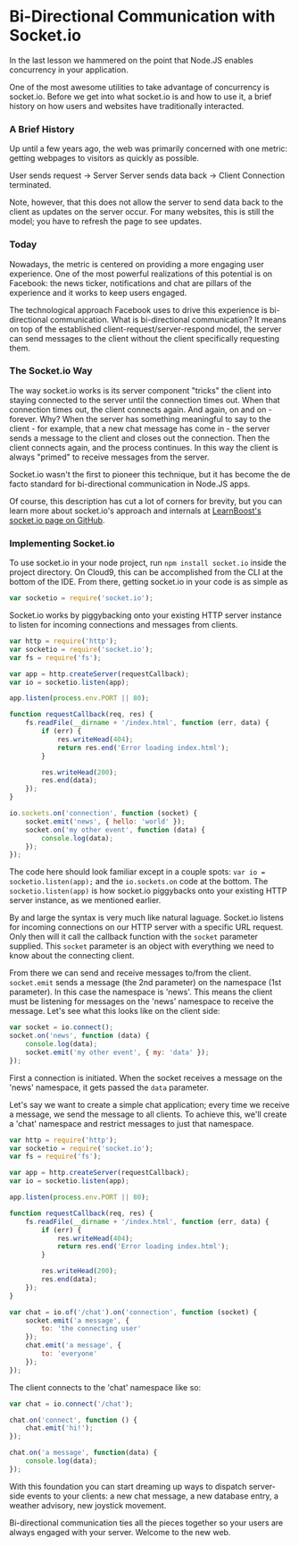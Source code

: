Bi-Directional Communication with Socket.io
===========================================

In the last lesson we hammered on the point that Node.JS enables concurrency in
your application.

One of the most awesome utilities to take advantage of concurrency is socket.io.
Before we get into what socket.io is and how to use it, a brief history on how
users and websites have traditionally interacted.

### A Brief History

Up until a few years ago, the web was primarily concerned with one metric:
getting webpages to visitors as quickly as possible.

User sends request -> Server
Server sends data back -> Client
Connection terminated.

Note, however, that this does not allow the server to send data back to the
client as updates on the server occur. For many websites, this is still the
model; you have to refresh the page to see updates.

### Today

Nowadays, the metric is centered on providing a more engaging user experience.
One of the most powerful realizations of this potential is on Facebook: the news
ticker, notifications and chat are pillars of the experience and it works to
keep users engaged.

The technological approach Facebook uses to drive this experience is
bi-directional communication. What is bi-directional communication? It means
on top of the established client-request/server-respond model, the server can
send messages to the client without the client specifically requesting them.

### The Socket.io Way

The way socket.io works is its server component "tricks" the client into staying
connected to the server until the connection times out. When that connection
times out, the client connects again. And again, on and on - forever. Why? When
the server has something meaningful to say to the client - for example, that a
new chat message has come in - the server sends a message to the client and
closes out the connection. Then the client connects again, and the process
continues. In this way the client is always "primed" to receive messages from
the server.

Socket.io wasn't the first to pioneer this technique, but it has become the de
facto standard for bi-directional communication in Node.JS apps.

Of course, this description has cut a lot of corners for brevity, but you can
learn more about socket.io's approach and internals at [LearnBoost's socket.io
page on GitHub](https://github.com/LearnBoost/socket.io).

### Implementing Socket.io

To use socket.io in your node project, run `npm install socket.io` inside the
project directory. On Cloud9, this can be accomplished from the CLI at the
bottom of the IDE. From there, getting socket.io in your code is as simple as

```javascript
var socketio = require('socket.io');
```

Socket.io works by piggybacking onto your existing HTTP server instance to
listen for incoming connections and messages from clients.

```javascript
var http = require('http');
var socketio = require('socket.io');
var fs = require('fs');

var app = http.createServer(requestCallback);
var io = socketio.listen(app);

app.listen(process.env.PORT || 80);

function requestCallback(req, res) {
    fs.readFile(__dirname + '/index.html', function (err, data) {
        if (err) {
            res.writeHead(404);
            return res.end('Error loading index.html');
        }

        res.writeHead(200);
        res.end(data);
    });
}

io.sockets.on('connection', function (socket) {
    socket.emit('news', { hello: 'world' });
    socket.on('my other event', function (data) {
        console.log(data);
    });
});
```

The code here should look familiar except in a couple spots: `var io = 
socketio.listen(app);` and the `io.sockets.on` code at the bottom. The
`socketio.listen(app)` is how socket.io piggybacks onto your existing HTTP server
instance, as we mentioned earlier.

By and large the syntax is very much like natural laguage. Socket.io listens for
incoming connections on our HTTP server with a specific URL request. Only then
will it call the callback function with the `socket` parameter supplied. This
`socket` parameter is an object with everything we need to know about the
connecting client.

From there we can send and receive messages to/from the client. `socket.emit`
sends a message (the 2nd parameter) on the namespace (1st parameter). In this
case the namespace is 'news'. This means the client must be listening for
messages on the 'news' namespace to receive the message. Let's see what this
looks like on the client side:

```javascript
var socket = io.connect();
socket.on('news', function (data) {
    console.log(data);
    socket.emit('my other event', { my: 'data' });
});
```

First a connection is initiated. When the socket receives a message on the 'news'
namespace, it gets passed the `data` parameter.

Let's say we want to create a simple chat application; every time we receive
a message, we send the message to all clients. To achieve this, we'll create a
'chat' namespace and restrict messages to just that namespace.

```javascript
var http = require('http');
var socketio = require('socket.io');
var fs = require('fs');

var app = http.createServer(requestCallback);
var io = socketio.listen(app);

app.listen(process.env.PORT || 80);

function requestCallback(req, res) {
    fs.readFile(__dirname + '/index.html', function (err, data) {
        if (err) {
            res.writeHead(404);
            return res.end('Error loading index.html');
        }

        res.writeHead(200);
        res.end(data);
    });
}

var chat = io.of('/chat').on('connection', function (socket) {
    socket.emit('a message', {
        to: 'the connecting user'
    });
    chat.emit('a message', {
        to: 'everyone'
    });
});
```

The client connects to the 'chat' namespace like so:

```javascript
var chat = io.connect('/chat');

chat.on('connect', function () {
    chat.emit('hi!');
});

chat.on('a message', function(data) {
    console.log(data);
});
```

With this foundation you can start dreaming up ways to dispatch server-side
events to your clients: a new chat message, a new database entry, a weather
advisory, new joystick movement.

Bi-directional communication ties all the pieces together so your users are
always engaged with your server. Welcome to the new web.